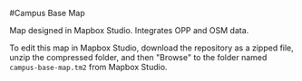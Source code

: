 #Campus Base Map

Map designed in Mapbox Studio. Integrates OPP and OSM data.

To edit this map in Mapbox Studio, download the repository as a zipped file, unzip the compressed folder, and then "Browse" to the folder named `campus-base-map.tm2` from Mapbox Studio.

